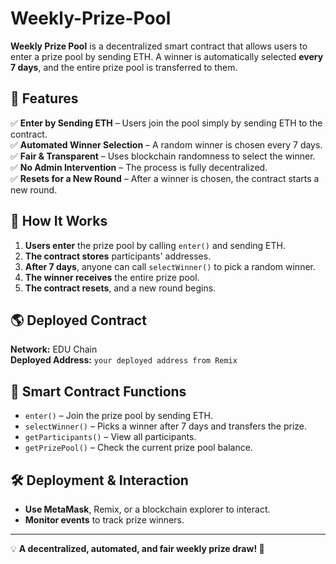 # Weekly-Prize-Pool

**Weekly Prize Pool** is a decentralized smart contract that allows users to enter a prize pool by sending ETH. A winner is automatically selected **every 7 days**, and the entire prize pool is transferred to them.  

## 🚀 Features  
✅ **Enter by Sending ETH** – Users join the pool simply by sending ETH to the contract.  
✅ **Automated Winner Selection** – A random winner is chosen every 7 days.  
✅ **Fair & Transparent** – Uses blockchain randomness to select the winner.  
✅ **No Admin Intervention** – The process is fully decentralized.  
✅ **Resets for a New Round** – After a winner is chosen, the contract starts a new round.  

## 📌 How It Works  
1. **Users enter** the prize pool by calling `enter()` and sending ETH.  
2. **The contract stores** participants' addresses.  
3. **After 7 days**, anyone can call `selectWinner()` to pick a random winner.  
4. **The winner receives** the entire prize pool.  
5. **The contract resets**, and a new round begins.  

## 🌎 Deployed Contract  
**Network:** EDU Chain  
**Deployed Address:** `your deployed address from Remix`  

## 🔗 Smart Contract Functions  
- `enter()` – Join the prize pool by sending ETH.  
- `selectWinner()` – Picks a winner after 7 days and transfers the prize.  
- `getParticipants()` – View all participants.  
- `getPrizePool()` – Check the current prize pool balance.  

## 🛠 Deployment & Interaction  
- **Use MetaMask**, Remix, or a blockchain explorer to interact.  
- **Monitor events** to track prize winners.  

---

💡 **A decentralized, automated, and fair weekly prize draw! 🚀**  
